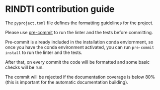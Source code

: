 # RINDTI contribution guide

The `pyproject.toml` file defines the formatting guidelines for the project.

Please use [pre-commit](https://pre-commit.com/) to run the linter and the tests before committing.

Pre-commit is already included in the installation conda enviornment, so once you have the conda environment activated, you can run `pre-commit install` to run the linter and the tests.

After that, on every commit the code will be formatted and some basic checks will be run.

The commit will be rejected if the documentation coverage is below 80% (this is important for the automatic documentation building).
